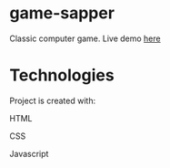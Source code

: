 # game-sapper

Classic computer game. Live demo [here](https://stanleyy20.github.io/game-saper/)

# Technologies
Project is created with:

HTML

CSS

Javascript
